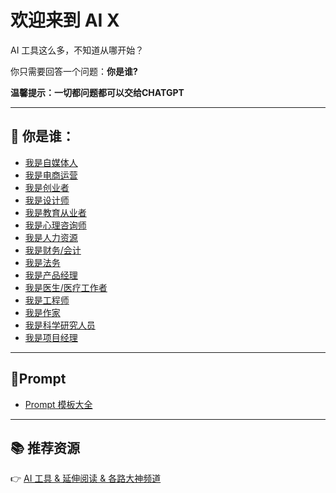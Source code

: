# 欢迎来到 AI X

AI 工具这么多，不知道从哪开始？

你只需要回答一个问题：**你是谁?**

**温馨提示：一切都问题都可以交给CHATGPT**

---

## 👥 你是谁：

- [我是自媒体人](roles/media-creator.html)
- [我是电商运营](roles/ecommerce.html)
- [我是创业者](roles/founder.html)
- [我是设计师](roles/designer-creator.html)
- [我是教育从业者](roles/educator.html)
- [我是心理咨询师](roles/psychologist.html)
- [我是人力资源](roles/hr.html)
- [我是财务/会计](roles/finance.html)
- [我是法务](roles/legal.html)
- [我是产品经理](roles/product-manager.html)
- [我是医生/医疗工作者](roles/doctor.html)
- [我是工程师](roles/engineer.html)
- [我是作家](roles/writer.html)
- [我是科学研究人员](roles/researcher.html)
- [我是项目经理](roles/project-manager.html)


---

## 🚀Prompt
- [Prompt 模板大全](prompt.md)

---

## 📚 推荐资源  
👉 [AI 工具 & 延伸阅读 & 各路大神频道](./resources.md)
